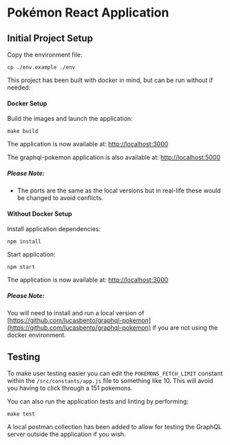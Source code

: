 # Pokémon React Application

## Initial Project Setup

Copy the environment file:

```
cp ./env.example ./env
```

This project has been built with docker in mind, but can be run without if needed:


#### Docker Setup

Build the images and launch the application:
```
make build
```

The application is now available at: [http://localhost:3000](http://localhost:3000)

The graphql-pokemon application is also available at: [http://localhost:5000](http://localhost:5000)

##### Please Note:
- The ports are the same as the local versions but in real-life these would be changed to avoid conflicts.


#### Without Docker Setup

Install application dependencies:
```
npm install
```

Start application:
```
npm start
```

The application is now available at: [http://localhost:3000](http://localhost:3000)

##### Please Note:

You will need to install and run a local version of [https://github.com/lucasbento/graphql-pokemon](https://github.com/lucasbento/graphql-pokemon) 
if you are not using the docker environment.

## Testing

To make user testing easier you can edit the `POKEMONS_FETCH_LIMIT` constant within the `/src/constants/app.js` file to something like 10.
This will avoid you having to click through a 151 pokemons.

You can also run the application tests and linting by performing:

```
make test
```

A local postman collection has been added to allow for testing the GraphQL server outside the application if you wish.